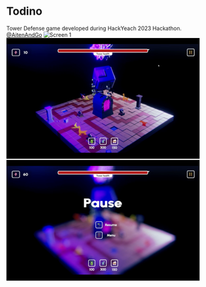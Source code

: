# Todino
Tower Defense game developed during HackYeach 2023 Hackathon.
[@AitenAndGo](https://github.com/AitenAndGo) 
![Screen 1](sc_1.png)
![Screen 2](sc_2.png)
![Screen 3](sc_3.png)
